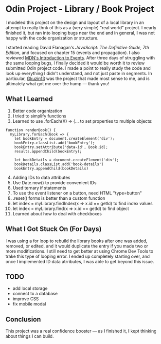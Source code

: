 # Odin Project - Library / Book Project

I modeled this project on the design and layout of a local library in an attempt to really thnk of this as a (very simple) "real world" project. I nearly finished it, but ran into looping bugs near the end and in general, I was not happy with the code organization or structure. 

I started reading David Flanagan's *JavaScript: The Definitive Guide, 7th Edition*, and focused on chapter 15 (events and propagation). I also reviewed [MDN's Introduction to Events](https://developer.mozilla.org/en-US/docs/Learn/JavaScript/Building_blocks/Events). After three days of struggling with the same looping bugs, I finally decided it would be worth it to review submitted Odin project code. I made a point to really study the code and look up everything I didn't understand, and not just paste in segments. In particular, [Gkuzin13](https://github.com/Gkuzin13/book-library) was the project that made most sense to me, and is ultimately what got me over the hump — thank you!

## What I Learned
1. Better code organization 
2. I tried to simplify functions
3. Learned to use .forEach(X) => {...  to set properties to multiple objects:
```
function renderBook() {
  myLibrary.forEach(Book => {
    let bookEntry = document.createElement('div');
    bookEntry.classList.add('bookEntry');
    bookEntry.setAttribute('data-id', Book.id);
    results.appendChild(bookEntry);

    let bookDetails = document.createElement('div');
    bookDetails.classList.add('book-details')
    bookEntry.appendChild(bookDetails)
```
4. Adding IDs to data attributes
5. Use Date.now() to provide convenient IDs
6. Used ternary if statements
7. To use the event listener on a button, need HTML "type=button" 
8. .reset() forms is better than a custom function
9. let index = myLibrary.findIndex(x => x.id == getId) to find index values
10. let index = myLibrary.find(x => x.id == getId) to find object
11. Learned about how to deal with checkboxes

## What I Got Stuck On (For Days)
I was using a for loop to rebuild the library books after one was added, removed, or edited, and it would duplicate the entry if you made two or more modifications. I still need to get better at using Chrome Dev Tools to trake this type of looping error. I ended up completely starting over, and once I implemented ID data atrributes, I was able to get beyond this issue.

## TODO
- add local storage
- connect to a database
- improve CSS
- fix mobile modal

## Conclusion
This project was a real confidence booster — as I finished it, I kept thinking about things I can build.